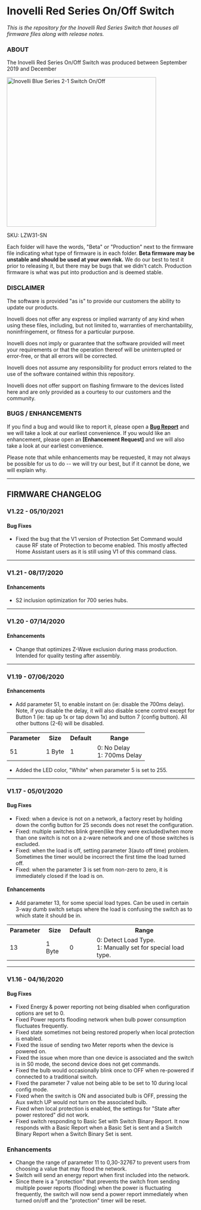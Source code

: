 # <b>Inovelli Red Series On/Off Switch</b>
*This is the repository for the Inovelli Red Series Switch that houses all firmware files along with release notes.*

### ABOUT
The Inovelli Red Series On/Off Switch was produced between September 2019 and December


<img
     src = 'https://cdn.shopify.com/s/files/1/0612/9519/8373/products/InovelliOn-OffSwitch_1800x1800.png.jpg?v=1659052561'
     alt = 'Inovelli Blue Series 2-1 Switch On/Off'
     width = 400
/>

SKU: LZW31-SN

Each folder will have the words, "Beta" or "Production" next to the firmware file indicating what type of firmware is in each folder. **Beta firmware may be unstable and should be used at your own risk.** We do our best to test it prior to releasing it, but there may be bugs that we didn't catch. Production firmware is what was put into production and is deemed stable.

### DISCLAIMER
The software is provided "as is" to provide our customers the ability to update our products.

Inovelli does not offer any express or implied warranty of any kind when using these files, including, but not limited to, warranties of merchantability, noninfringement, or fitness for a particular purpose. 

Inovelli does not imply or guarantee that the software provided will meet your requirements or that the operation thereof will be uninterrupted or error-free, or that all errors will be corrected.

Inovelli does not assume any responsibility for product errors related to the use of the software contained within this repository.

Inovelli does not offer support on flashing firmware to the devices listed here and are only provided as a courtesy to our customers and the community.

### BUGS / ENHANCEMENTS
If you find a bug and would like to report it, please open a **[Bug Report]** and we will take a look at our earliest convenience. If you would like an enhancement, please open an **[Enhancement Request]** and we will also take a look at our earliest convenience. 

Please note that while enhancements may be requested, it may not always be possible for us to do -- we will try our best, but if it cannot be done, we will explain why.

***

## FIRMWARE CHANGELOG

### V1.22 - 05/10/2021
#### Bug Fixes
- Fixed the bug that the V1 version of Protection Set Command would cause RF state of Protection to become enabled. This mostly affected Home Assistant users as it is still using V1 of this command class.

***

### V1.21 - 08/17/2020 
#### Enhancements
- S2 inclusion optimization for 700 series hubs. 

***

### V1.20 - 07/14/2020
#### Enhancements
- Change that optimizes Z-Wave exclusion during mass production. Intended for quality testing after assembly. 

***

### V1.19 - 07/06/2020
#### Enhancements

- Add parameter 51, to enable instant on (ie: disable the 700ms delay). Note, if you disable the delay, it will also disable scene control except for Button 1 (ie: tap up 1x or tap down 1x) and button 7 (config button). All other buttons (2-6) will be disabled.
<table>
<tr>
<th>Parameter</th>
<th>Size</th>
<th>Default</th>
<th>Range</th>
</tr>
<tr>
<td>51</td>
<td>1 Byte</td>
<td>1</td>
<td>
0: No Delay</br>
1: 700ms Delay</br></td>
</tr>
</table>

- Added the LED color, "White" when parameter 5 is set to 255.

***

### V1.17 - 05/01/2020
#### Bug Fixes
- Fixed: when a device is not on a network, a factory reset by holding down the config button for 25 seconds does not reset the configuration. 
- Fixed: multiple switches blink green(like they were excluded)when more than one switch is not on a z-ware network and one of those switches is 
excluded. 
- Fixed: when the load is off, setting parameter 3(auto off time) problem. Sometimes the timer would be incorrect the first time the load turned off. 
- Fixed: when the parameter 3 is set from non-zero to zero, it is immediately closed if the load is on.

#### Enhancements
- Add parameter 13, for some special load types. Can be used in certain 3-way dumb switch setups where the load is confusing the switch as to which state it should be in.

<table>
<tr>
<th>Parameter</th>
<th>Size</th>
<th>Default</th>
<th>Range</th>
</tr>
<tr>
<td>13</td>
<td>1 Byte</td>
<td>0</td>
<td>
0: Detect Load Type.</br>
1: Manually set for special load type.</br>
</tr>
</table>

***

### V1.16 - 04/16/2020
#### Bug Fixes
- Fixed Energy & power reporting not being disabled when configuration options are set to 0.
- Fixed Power reports flooding network when bulb power consumption fluctuates frequently. 
- Fixed state sometimes not being restored properly when local protection is enabled.
- Fixed the issue of sending two Meter reports when the device is powered on.
- Fixed the issue when more than one device is associated and the switch is in S0 mode, the second device does not get commands. 
- Fixed the bulb would occasionally blink once to OFF when re-powered if connected to a traditional switch. 
- Fixed the parameter 7 value not being able to be set to 10 during local config mode. 
- Fixed when the switch is ON and associated bulb is OFF, pressing the Aux switch UP would not turn on the associated bulb. 
- Fixed when local protection is enabled, the settings for "State after power restored" did not work.
- Fixed switch responding to Basic Set with Switch Binary Report. It now responds with a Basic Report when a Basic Set is sent and a Switch Binary Report when a Switch Binary Set is sent. 

### Enhancements
- Change the range of parameter 11 to 0,30-32767 to prevent users from choosing a value that may flood the network. 
- Switch will send an energy report when first included into the network.
- Since there is a "protection" that prevents the switch from sending multiple power reports (flooding) when the power is fluctuating frequently, the switch will now send a power report immediately when turned on/off and the "protection" timer will be reset. 

<!----------------------------------------------------------------------------->

[Bug Report]: https://github.com/InovelliUSA/Firmware/issues/new?assignees=&labels=&template=firmware_bug_report.yml&title=%5BBug+Report%5D%3A+PRODUCT+-+FW+VERSION+-+HUB

